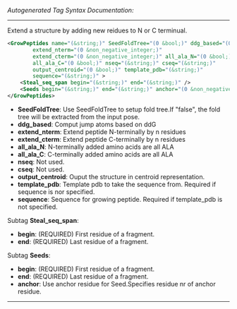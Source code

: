 _Autogenerated Tag Syntax Documentation:_

---
Extend a structure by adding new reidues to N or C terminual.

```xml
<GrowPeptides name="(&string;)" SeedFoldTree="(0 &bool;)" ddg_based="(0 &bool;)"
        extend_nterm="(0 &non_negative_integer;)"
        extend_cterm="(0 &non_negative_integer;)" all_ala_N="(0 &bool;)"
        all_ala_C="(0 &bool;)" nseq="(&string;)" cseq="(&string;)"
        output_centroid="(0 &bool;)" template_pdb="(&string;)"
        sequence="(&string;)" >
    <Steal_seq_span begin="(&string;)" end="(&string;)" />
    <Seeds begin="(&string;)" end="(&string;)" anchor="(0 &non_negative_integer;)" />
</GrowPeptides>
```

-   **SeedFoldTree**: Use SeedFoldTree to setup fold tree.If "false", the fold tree will be extracted from the input pose.
-   **ddg_based**: Comput jump atoms based on ddG
-   **extend_nterm**: Extend peptide N-terminally by n residues
-   **extend_cterm**: Extend peptide C-terminally by n residues
-   **all_ala_N**: N-terminally added amino acids are all ALA
-   **all_ala_C**: C-terminally added amino acids are all ALA
-   **nseq**: Not used.
-   **cseq**: Not used.
-   **output_centroid**: Ouput the structure in centroid representation.
-   **template_pdb**: Template pdb to take the sequence from. Required if sequence is nor specified.
-   **sequence**: Sequence for growing peptide. Required if template_pdb is not specified.


Subtag **Steal_seq_span**:   

-   **begin**: (REQUIRED) First residue of a fragment.
-   **end**: (REQUIRED) Last residue of a fragment.

Subtag **Seeds**:   

-   **begin**: (REQUIRED) First residue of a fragment.
-   **end**: (REQUIRED) Last residue of a fragment.
-   **anchor**: Use anchor residue for Seed.Specifies residue nr of anchor residue.

---
